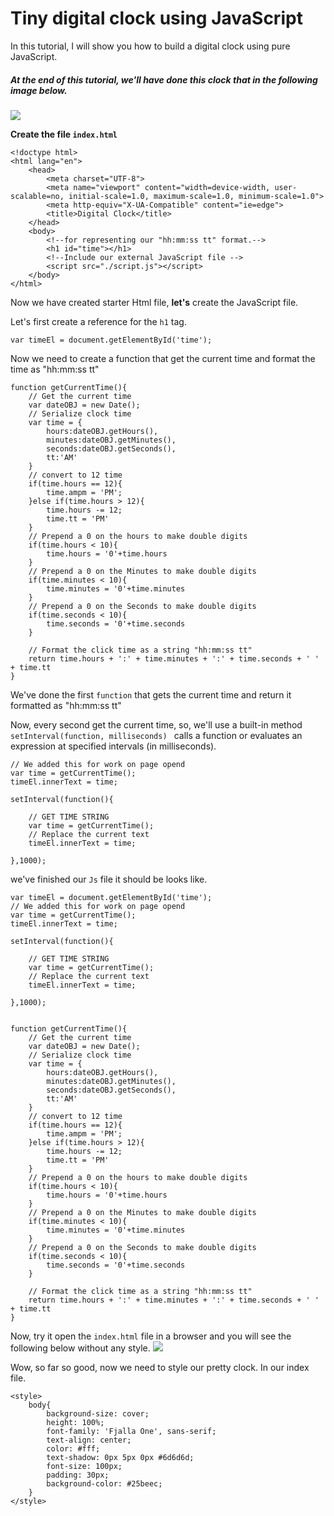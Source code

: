 # Tiny digital clock using JavaScript

In this tutorial, I will show you how to build a digital clock using pure JavaScript.

##### At the end of this tutorial, we'll have done this clock that in the following image below.

![](https://i.imgflip.com/1wwp8a.gif)
 
    
**Create the file `index.html`**

```
<!doctype html>
<html lang="en">
    <head>
        <meta charset="UTF-8">
        <meta name="viewport" content="width=device-width, user-scalable=no, initial-scale=1.0, maximum-scale=1.0, minimum-scale=1.0">
        <meta http-equiv="X-UA-Compatible" content="ie=edge">
        <title>Digital Clock</title>
    </head>
    <body>
        <!--for representing our "hh:mm:ss tt" format.-->
        <h1 id="time"></h1>
        <!--Include our external JavaScript file -->
        <script src="./script.js"></script>
    </body>
</html>
```

Now we have created starter Html file, **let's** create the JavaScript file.

Let's first create a reference for the `h1` tag.
```
var timeEl = document.getElementById('time');
```
Now we need to create a function that get the current time and format the time  as "hh:mm:ss tt"

```
function getCurrentTime(){
    // Get the current time
    var dateOBJ = new Date();
    // Serialize clock time
    var time = {
        hours:dateOBJ.getHours(),
        minutes:dateOBJ.getMinutes(),
        seconds:dateOBJ.getSeconds(),
        tt:'AM'
    }
    // convert to 12 time
    if(time.hours == 12){
        time.ampm = 'PM';
    }else if(time.hours > 12){
        time.hours -= 12;
        time.tt = 'PM'
    }
    // Prepend a 0 on the hours to make double digits
    if(time.hours < 10){
        time.hours = '0'+time.hours
    }
    // Prepend a 0 on the Minutes to make double digits
    if(time.minutes < 10){
        time.minutes = '0'+time.minutes
    }
    // Prepend a 0 on the Seconds to make double digits
    if(time.seconds < 10){
        time.seconds = '0'+time.seconds
    }

    // Format the click time as a string "hh:mm:ss tt"
    return time.hours + ':' + time.minutes + ':' + time.seconds + ' ' + time.tt
}
```

We've done the first `function` that gets the current time and return it formatted as "hh:mm:ss tt"

Now, every second get the current time, so, we'll use a built-in method  `setInterval(function, milliseconds) `  calls a function or evaluates an expression at specified intervals (in milliseconds).

```
// We added this for work on page opend
var time = getCurrentTime();
timeEl.innerText = time;

setInterval(function(){

    // GET TIME STRING
    var time = getCurrentTime();
    // Replace the current text
    timeEl.innerText = time;

},1000);
```

we've finished our `Js` file it should be looks like.
```
var timeEl = document.getElementById('time');
// We added this for work on page opend
var time = getCurrentTime();
timeEl.innerText = time;

setInterval(function(){

    // GET TIME STRING
    var time = getCurrentTime();
    // Replace the current text
    timeEl.innerText = time;

},1000);


function getCurrentTime(){
    // Get the current time
    var dateOBJ = new Date();
    // Serialize clock time
    var time = {
        hours:dateOBJ.getHours(),
        minutes:dateOBJ.getMinutes(),
        seconds:dateOBJ.getSeconds(),
        tt:'AM'
    }
    // convert to 12 time
    if(time.hours == 12){
        time.ampm = 'PM';
    }else if(time.hours > 12){
        time.hours -= 12;
        time.tt = 'PM'
    }
    // Prepend a 0 on the hours to make double digits
    if(time.hours < 10){
        time.hours = '0'+time.hours
    }
    // Prepend a 0 on the Minutes to make double digits
    if(time.minutes < 10){
        time.minutes = '0'+time.minutes
    }
    // Prepend a 0 on the Seconds to make double digits
    if(time.seconds < 10){
        time.seconds = '0'+time.seconds
    }

    // Format the click time as a string "hh:mm:ss tt"
    return time.hours + ':' + time.minutes + ':' + time.seconds + ' ' + time.tt
}

```

Now, try it open the `index.html` file in a browser and you will see the following below without any style.
![](https://i.imgflip.com/1wwr3x.gif)

Wow, so far so good, now we need to style our pretty clock.
In our index file.

``` 
<style>
    body{
        background-size: cover;
        height: 100%;
        font-family: 'Fjalla One', sans-serif;
        text-align: center;
        color: #fff;
        text-shadow: 0px 5px 0px #6d6d6d;
        font-size: 100px;
        padding: 30px;
        background-color: #25beec;
    }
</style>
```
